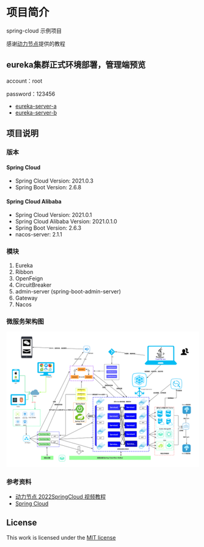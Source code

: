 # 项目简介
spring-cloud 示例项目

感谢[动力节点](https://www.bilibili.com/video/BV1f94y1U7AB?spm_id_from=333.1007.top_right_bar_window_custom_collection.content.click&vd_source=04e2634325806f912f62d6df01b9f38f)提供的教程

## eureka集群正式环境部署，管理端预览
account：root

password：123456
* [eureka-server-a](https://spring-cloud.ghj.zone/eureka/server/)
* [eureka-server-b](https://spring-cloud.ghjv22.tk/eureka/server/)

## 项目说明

### 版本
#### Spring Cloud
* Spring Cloud Version: 2021.0.3
* Spring Boot Version: 2.6.8

#### Spring Cloud Alibaba
* Spring Cloud Version: 2021.0.1
* Spring Cloud Alibaba Version: 2021.0.1.0
* Spring Boot Version: 2.6.3
* nacos-server: 2.1.1

### 模块
1. Eureka
2. Ribbon
3. OpenFeign
4. CircuitBreaker
5. admin-server (spring-boot-admin-server)
6. Gateway
7. Nacos

### 微服务架构图
![Image text](/static/微服务架构.png)


### 参考资料
* [动力节点 2022SpringCloud 视频教程](https://www.bilibili.com/video/BV1f94y1U7AB?spm_id_from=333.1007.top_right_bar_window_custom_collection.content.click&vd_source=04e2634325806f912f62d6df01b9f38f)
* [Spring Cloud](https://spring.io/projects/spring-cloud)

## License
This work is licensed under the [MIT license](https://opensource.org/licenses/MIT)
